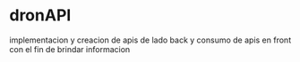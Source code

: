 # dronAPI
implementacion y creacion de apis de lado back y consumo de apis en front con el fin de brindar informacion 
